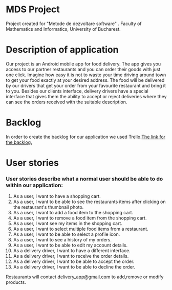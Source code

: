 # MDS Project
Project created for "Metode de dezvoltare software" . Faculty of Mathematics and Informatics, University of Bucharest.


# Description of application

Our project is an Android mobile app for food delivery. The app gives you access to our partner restaurants and you can order their goods with just one click.  Imagine how easy it is not to waste your time driving around town to get your food exactly at your desired address. The food will be delivered by our drivers that get your order from your favourite restaurant and bring it to you. Besides our clients interface, delivery drivers have a special interface that gives them the ability to accept or reject deliveries where they can see the orders received with the suitable description.


# Backlog

In order to create the backlog for our application we used Trello.[The link for the backlog.](https://trello.com/b/9RWTZwVI/mds-project)


# User stories

### User stories describe what a normal user should be able to do within our application:

1. As a user, I want to have a shopping cart.
2. As a user, I want to be able to see the restaurants items after clicking on the restaurant's thumbnail photo.
3. As a user, I want to add a food item to the shopping cart.
4. As a user, I want to remove a food item from the shopping cart.
5. As a user, I want see my items in the shopping cart.
6. As a user, I want to select multiple food items from a restaurant.
7. As a user, I want to be able to select a profile icon. 
8. As a user, I want to see a history of my orders.
9. As a user, I want to be able to edit my account details.
10. As a delivery driver, I want to have a different interface.
11. As a delivery driver, I want to receive the order details.
12. As a delivery driver, I want to be able to accept the order.
13. As a delivery driver, I want to be able to decline the order.

Restaurants will contact delivery_app@gmail.com to add,remove or modify products.
